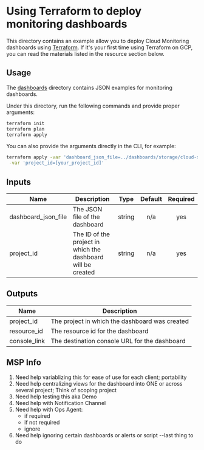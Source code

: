 # Using Terraform to deploy monitoring dashboards

This directory contains an example allow you to deploy Cloud Monitoring dashboards using [Terraform](https://www.terraform.io/). If it's your first time using Terraform on GCP, you can read the materials listed in the resource section below.

## Usage
The [dashboards](../dashboards) directory contains JSON examples for monitoring dashboards.

Under this directory, run the following commands and provide proper arguments:

```bash
terraform init
terraform plan
terraform apply
```

You can also provide the arguments directly in the CLI, for example:

```bash
terraform apply -var 'dashboard_json_file=../dashboards/storage/cloud-storage-monitoring.json' \
 -var 'project_id=[your_project_id]'
```

## Inputs

| Name | Description | Type | Default | Required |
|------|-------------|:----:|:-----:|:-----:|
| dashboard\_json\_file | The JSON file of the dashboard | string | n/a | yes |
| project\_id | The ID of the project in which the dashboard will be created | string | n/a | yes |

## Outputs

| Name | Description |
|------|-------------|
| project\_id | The project in which the dashboard was created |
| resource\_id | The resource id for the dashboard |
| console\_link | The destination console URL for the dashboard |


## MSP Info

1. Need help variablizing this for ease of use for each client; portability
2. Need help centralizing views for the dashboard into ONE or across several project; Think of scoping project
3. Need help testing this aka Demo
4. Need help with Notification Channel
5. Need help with Ops Agent: 
    - if required
    - if not required
    - ignore
6. Need help ignoring certain dashboards or alerts or script --last thing to do